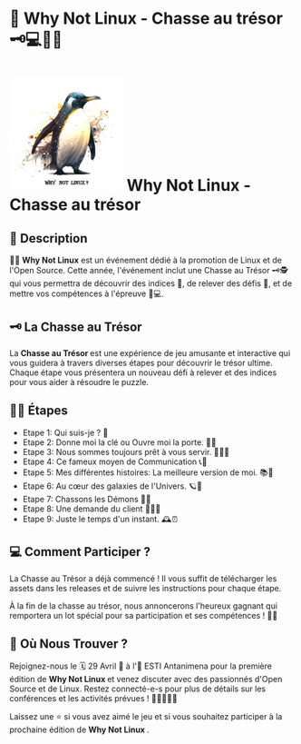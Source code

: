 # 🐧 Why Not Linux - Chasse au trésor 🗝️💻🕵️‍♂️

# <img src="assets/logo.png" alt="Logo Why Not Linux" width="200"/> Why Not Linux - Chasse au trésor

## 🐧 Description
🐧🚀 <b>Why Not Linux</b> est un événement dédié à la promotion de Linux et de l'Open Source. Cette année, l'événement inclut une Chasse au Trésor 🗝️🕵️ qui vous permettra de découvrir des indices 🔎, de relever des défis 💪, et de mettre vos compétences à l'épreuve 🧠💻.


## 🗝️ La Chasse au Trésor
La <b>  Chasse au Trésor </b> est une expérience de jeu amusante et interactive qui vous guidera à travers diverses étapes pour découvrir le trésor ultime. Chaque étape vous présentera un nouveau défi à relever et des indices pour vous aider à résoudre le puzzle.


## 🕵️‍♂️ Étapes
- Etape 1: Qui suis-je ? 🤔
- Etape 2: Donne moi la clé ou Ouvre moi la porte. 🔑🚪
- Etape 3: Nous sommes toujours prêt à vous servir. 🏪👨‍💼
- Etape 4: Ce fameux moyen de Communication 📞💬
- Etape 5: Mes différentes histoires: La meilleure version de moi. 📚📖
- Etape 6: Au cœur des galaxies de l'Univers. 🪐🚀
- Etape 7: Chassons les Démons 👹🔥
- Etape 8: Une demande du client 💼👨‍💼
- Etape 9: Juste le temps d'un instant. 🕰️⏰


## 💻 Comment Participer ?
La Chasse au Trésor a déjà commencé ! Il vous suffit de télécharger les assets dans les releases et de suivre les instructions pour chaque étape. 

À la fin de la chasse au trésor, nous annoncerons l'heureux gagnant qui remportera un lot spécial pour sa participation et ses compétences ! 🎁🎉


## 📍 Où Nous Trouver ?
Rejoignez-nous le 🗓️ 29 Avril 📍 à l'🏫 ESTI Antanimena pour la première édition de <b> Why Not Linux </b> et venez discuter avec des passionnés d'Open Source et de Linux. Restez connecté-e-s pour plus de détails sur les conférences et les activités prévues ! 🤩👨‍💻👩‍💻

Laissez une ⭐ si vous avez aimé le jeu et si vous souhaitez participer à la prochaine édition de <b> Why Not Linux </b>.

